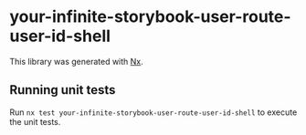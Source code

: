 # your-infinite-storybook-user-route-user-id-shell

This library was generated with [Nx](https://nx.dev).

## Running unit tests

Run `nx test your-infinite-storybook-user-route-user-id-shell` to execute the unit tests.
